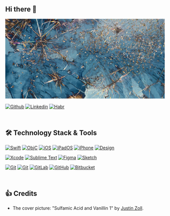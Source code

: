 ## Hi there 👋

[![MasterHead](https://github.com/elena-lemeshko/elena-lemeshko/blob/main/Assets/Backgrounds/Sulfamic_Acid_and_Vanillin_1.jpeg)](https://github.com/elena-lemeshko/)

[![Github](https://img.shields.io/badge/-Gist_Github-000?style=flat&logo=Github&logoColor=white)](https://gist.github.com/elena-lemeshko)
[![Linkedin](https://img.shields.io/badge/-LinkedIn-blue?style=flat&logo=Linkedin&logoColor=white)](https://www.linkedin.com/in/elena-lemeshko-558836a2/)
[![Habr](https://img.shields.io/badge/-Career_Habr-000?style=flat&logo=habr&logoColor=white)](https://www.linkedin.com/in/elena-lemeshko-558836a2/)

&nbsp;

## :hammer_and_wrench: Technology Stack & Tools
[![Swift](https://img.shields.io/badge/Language-Swift_v.2+-brightgreen.svg)]()
[![ObjC](https://img.shields.io/badge/Language-Objective--C-brightgreen.svg)]()
[![iOS](https://img.shields.io/badge/OS-iOS_v.6+-brightgreen.svg)]()
[![iPadOS](https://img.shields.io/badge/OS-iPadOS_v.13+-brightgreen.svg)]()
[![iPhone](https://img.shields.io/badge/Devices-iPhone/iPod/iPad-brightgreen.svg)]()
[![Design](https://img.shields.io/badge/Design-Universal_application-brightgreen.svg)]()

[![Xcode](https://img.shields.io/badge/Xcode-%23147EFB?style=flat&logo=Xcode&logoColor=white)]()
[![Sublime Text](https://img.shields.io/badge/Sublime_text-%235C5C5C.svg?style=flat&logo=sublime-text&logoColor=important)]()
[![Figma](https://img.shields.io/badge/Figma-%23F24E1E.svg?style=flat&logo=figma&logoColor=white)]()
[![Sketch](https://img.shields.io/badge/Sketch-%23F7B500.svg?style=flat&logo=sketch&logoColor=white)]()

[![Git](https://img.shields.io/badge/Git-%23F05032.svg?style=flat&logo=git&logoColor=white)]()
[![Git](https://img.shields.io/badge/Git_LFS-%23F64935.svg?style=flat&logo=gitlfs&logoColor=white)]()
[![GitLab](https://img.shields.io/badge/GitLab-%23FCA121.svg?style=flat&logo=gitlab&logoColor=white)]()
[![GitHub](https://img.shields.io/badge/GitHub-%23181717.svg?style=flat&logo=github&logoColor=white)]()
[![Bitbucket](https://img.shields.io/badge/Bitbucket-%230052CC.svg?style=flat&logo=bitbucket&logoColor=white)]()

&nbsp;

## :thumbsup: Credits

- The cover picture: "Sulfamic Acid and Vanillin 1" by [Justin Zoll](http://www.justinzoll.com/).
